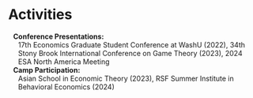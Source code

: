 # Activities
<div>
  <h4 style="margin:0 10px 0;">Conference Presentations: </h4>
  <div class="pub-row" style="position: relative;padding-right: 15px;padding-left: 20px;">
    17th Economics Graduate Student Conference at WashU (2022), 34th Stony Brook International Conference on Game Theory (2023), 2024 ESA North America Meeting
  </div>
</div>

<div>
  <h4 style="margin:0 10px 0;">Camp Participation: </h4>
  <div class="pub-row" style="position: relative;padding-right: 15px;padding-left: 20px;">
    Asian School in Economic Theory (2023), RSF Summer Institute in Behavioral Economics (2024)
  </div>
</div>

<p></p>
